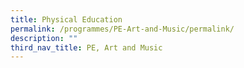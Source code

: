 ```yaml
---
title: Physical Education
permalink: /programmes/PE-Art-and-Music/permalink/
description: ""
third_nav_title: PE, Art and Music
---
```

